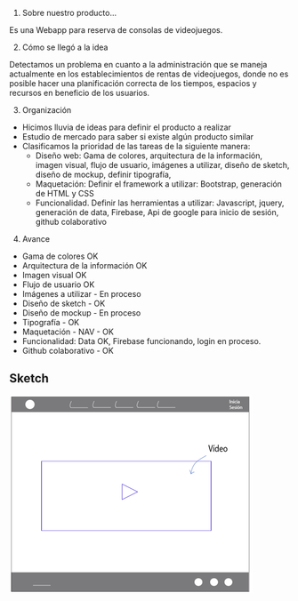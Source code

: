 1. Sobre nuestro producto...

Es una Webapp para reserva de consolas de videojuegos.

2. Cómo se llegó a la idea

Detectamos un problema en cuanto a la administración que se maneja actualmente en los establecimientos de rentas de videojuegos, donde no es posible hacer una planificación correcta de los tiempos, espacios y recursos en beneficio de los usuarios.

3. Organización

* Hicimos lluvia de ideas para definir el producto a realizar
* Estudio de mercado para saber si existe algún producto similar
* Clasificamos la prioridad de las tareas de la siguiente manera:
  * Diseño web: Gama de colores, arquitectura de la información, imagen visual, flujo de usuario, imágenes a utilizar, diseño de sketch, diseño de mockup, definir tipografía,  
  * Maquetación: Definir el framework a utilizar: Bootstrap, generación de HTML y CSS
  * Funcionalidad. Definir las herramientas a utilizar: Javascript, jquery, generación de data, Firebase, Api de google para inicio de sesión, github colaborativo

4. Avance
  * Gama de colores OK
  * Arquitectura de la información OK
  * Imagen visual OK
  * Flujo de usuario OK
  * Imágenes a utilizar - En proceso
  * Diseño de sketch - OK
  * Diseño de mockup - En proceso
  * Tipografía - OK
  * Maquetación - NAV - OK
  * Funcionalidad: Data OK, Firebase funcionando, login en proceso.
  * Github colaborativo - OK

  ## Sketch

![sketch 1](assets/images/game1.png)
